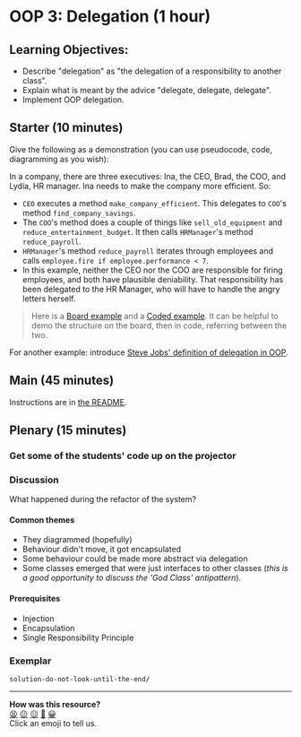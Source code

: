 # OOP 3: Delegation (1 hour)

## Learning Objectives:

- Describe "delegation" as "the delegation of a responsibility to another class".
- Explain what is meant by the advice "delegate, delegate, delegate".
- Implement OOP delegation.

## Starter (10 minutes)

Give the following as a demonstration (you can use pseudocode, code, diagramming as you wish):

In a company, there are three executives: Ina, the CEO, Brad, the COO, and Lydia, HR manager. Ina needs to make the company more efficient. So:

- `CEO` executes a method `make_company_efficient`. This delegates to `COO`'s method `find_company_savings`.
- The `COO`'s method does a couple of things like `sell_old_equipment` and `reduce_entertainment_budget`. It then calls `HRManager`'s method `reduce_payroll`.
- `HRManager`'s method `reduce_payroll` iterates through employees and calls `employee.fire if employee.performance < 7`.
- In this example, neither the CEO nor the COO are responsible for firing employees, and both have plausible deniability. That responsibility has been delegated to the HR Manager, who will have to handle the angry letters herself.

> Here is a [Board example](https://github.com/sjmog/oop_3_may2017/blob/master/company_structure.JPG) and a [Coded example](https://github.com/sjmog/oop_3_may2017/blob/master/company.rb). It can be helpful to demo the structure on the board, then in code, referring between the two.

For another example: introduce [Steve Jobs' definition of delegation in OOP](http://www.edibleapple.com/2011/10/29/steve-jobs-explains-object-oriented-programming/).

## Main (45 minutes)

Instructions are in [the README](README.md).

## Plenary (15 minutes)

### Get some of the students' code up on the projector

### Discussion

What happened during the refactor of the system?

#### Common themes

- They diagrammed (hopefully)
- Behaviour didn't move, it got encapsulated
- Some behaviour could be made more abstract via delegation
- Some classes emerged that were just interfaces to other classes (_this is a good opportunity to discuss the 'God Class' antipattern_).

#### Prerequisites

- Injection
- Encapsulation
- Single Responsibility Principle

### Exemplar

`solution-do-not-look-until-the-end/`

<!-- BEGIN GENERATED SECTION DO NOT EDIT -->

---

**How was this resource?**  
[😫](https://airtable.com/shrUJ3t7KLMqVRFKR?prefill_Repository=skills-workshops&prefill_File=object_oriented_programming/oop_3/INSTRUCTIONS.md&prefill_Sentiment=😫) [😕](https://airtable.com/shrUJ3t7KLMqVRFKR?prefill_Repository=skills-workshops&prefill_File=object_oriented_programming/oop_3/INSTRUCTIONS.md&prefill_Sentiment=😕) [😐](https://airtable.com/shrUJ3t7KLMqVRFKR?prefill_Repository=skills-workshops&prefill_File=object_oriented_programming/oop_3/INSTRUCTIONS.md&prefill_Sentiment=😐) [🙂](https://airtable.com/shrUJ3t7KLMqVRFKR?prefill_Repository=skills-workshops&prefill_File=object_oriented_programming/oop_3/INSTRUCTIONS.md&prefill_Sentiment=🙂) [😀](https://airtable.com/shrUJ3t7KLMqVRFKR?prefill_Repository=skills-workshops&prefill_File=object_oriented_programming/oop_3/INSTRUCTIONS.md&prefill_Sentiment=😀)  
Click an emoji to tell us.

<!-- END GENERATED SECTION DO NOT EDIT -->
